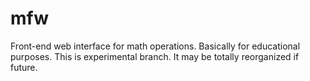 # mfw
Front-end web interface for math operations. Basically for educational purposes.
This is experimental branch. It may be totally reorganized if future.
